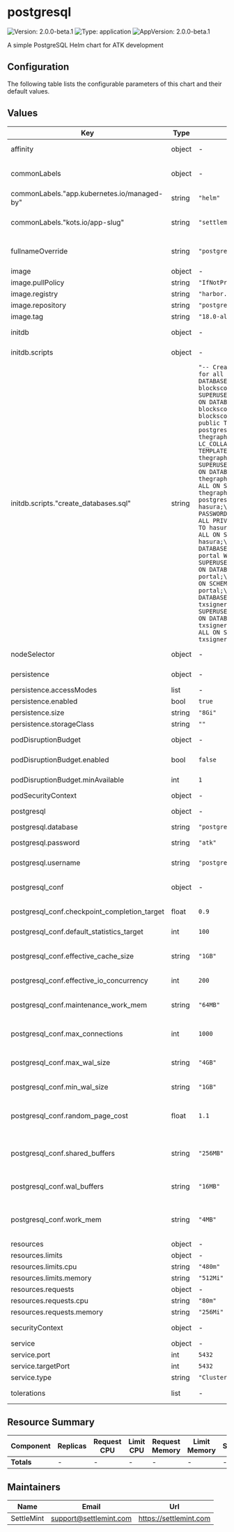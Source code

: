 # postgresql

![Version: 2.0.0-beta.1](https://img.shields.io/badge/Version-2.0.0--beta.1-informational?style=flat-square) ![Type: application](https://img.shields.io/badge/Type-application-informational?style=flat-square) ![AppVersion: 2.0.0-beta.1](https://img.shields.io/badge/AppVersion-2.0.0--beta.1-informational?style=flat-square)

A simple PostgreSQL Helm chart for ATK development

## Configuration

The following table lists the configurable parameters of this chart and their default values.

## Values

| Key | Type | Default | Description |
|-----|------|---------|-------------|
|affinity|object|-|Affinity for pod assignment (object)|
|commonLabels|object|-|Common labels to add to all PostgreSQL resources|
|commonLabels."app.kubernetes.io/managed-by"|string|`"helm"`|Label identifying Helm as the managing tool|
|commonLabels."kots.io/app-slug"|string|`"settlemint-atk"`|KOTS application slug applied to PostgreSQL resources|
|fullnameOverride|string|`"postgresql"`|String to fully override common.names.fullname (string)|
|image|object|-|Image configuration|
|image.pullPolicy|string|`"IfNotPresent"`|Image pull policy|
|image.registry|string|`"harbor.settlemint.com/docker.io"`|Image registry|
|image.repository|string|`"postgres"`|Image repository|
|image.tag|string|`"18.0-alpine"`|Image tag|
|initdb|object|-|Database initialization configuration (object)|
|initdb.scripts|object|-|Database initialization scripts|
|initdb.scripts."create_databases.sql"|string|`"-- Create databases and users for all ATK services\nCREATE DATABASE blockscout;\nCREATE USER blockscout WITH PASSWORD 'atk' SUPERUSER;\nGRANT ALL PRIVILEGES ON DATABASE blockscout TO blockscout;\n\\c blockscout;\nGRANT ALL ON SCHEMA public TO blockscout;\n\n\\c postgres;\nCREATE DATABASE thegraph WITH ENCODING 'UTF8' LC_COLLATE='C' LC_CTYPE='C' TEMPLATE template0;\nCREATE USER thegraph WITH PASSWORD 'atk' SUPERUSER;\nGRANT ALL PRIVILEGES ON DATABASE thegraph TO thegraph;\n\\c thegraph;\nGRANT ALL ON SCHEMA public TO thegraph;\n\n\\c postgres;\nCREATE DATABASE hasura;\nCREATE USER hasura WITH PASSWORD 'atk' SUPERUSER;\nGRANT ALL PRIVILEGES ON DATABASE hasura TO hasura;\n\\c hasura;\nGRANT ALL ON SCHEMA public TO hasura;\n\n\\c postgres;\nCREATE DATABASE portal;\nCREATE USER portal WITH PASSWORD 'atk' SUPERUSER;\nGRANT ALL PRIVILEGES ON DATABASE portal TO portal;\n\\c portal;\nGRANT ALL ON SCHEMA public TO portal;\n\n\\c postgres;\nCREATE DATABASE txsigner;\nCREATE USER txsigner WITH PASSWORD 'atk' SUPERUSER;\nGRANT ALL PRIVILEGES ON DATABASE txsigner TO txsigner;\n\\c txsigner;\nGRANT ALL ON SCHEMA public TO txsigner;\n"`|SQL script to create databases and users for all ATK services|
|nodeSelector|object|-|Node labels for pod assignment (object)|
|persistence|object|-|Persistence configuration|
|persistence.accessModes|list|-|Access modes|
|persistence.enabled|bool|`true`|Enable persistence|
|persistence.size|string|`"8Gi"`|Storage size|
|persistence.storageClass|string|`""`|Storage class|
|podDisruptionBudget|object|-|Pod disruption budget configuration (object)|
|podDisruptionBudget.enabled|bool|`false`|Enable pod disruption budget (bool)|
|podDisruptionBudget.minAvailable|int|`1`|Minimum number of available pods (int)|
|podSecurityContext|object|-|Pod security context|
|postgresql|object|-|PostgreSQL configuration|
|postgresql.database|string|`"postgres"`|Default database name|
|postgresql.password|string|`"atk"`|Default superuser password|
|postgresql.username|string|`"postgres"`|Default superuser username|
|postgresql_conf|object|-|PostgreSQL configuration parameters (object)|
|postgresql_conf.checkpoint_completion_target|float|`0.9`|Target for completion of checkpoint processing|
|postgresql_conf.default_statistics_target|int|`100`|Default statistics target for table columns|
|postgresql_conf.effective_cache_size|string|`"1GB"`|Planner's assumption about the effective size of the disk cache (string)|
|postgresql_conf.effective_io_concurrency|int|`200`|Number of concurrent disk I/O operations|
|postgresql_conf.maintenance_work_mem|string|`"64MB"`|Specifies the maximum amount of memory for maintenance operations|
|postgresql_conf.max_connections|int|`1000`|Maximum number of concurrent connections (int)|
|postgresql_conf.max_wal_size|string|`"4GB"`|Maximum size to which the WAL will grow during automatic checkpoints|
|postgresql_conf.min_wal_size|string|`"1GB"`|Minimum size to which the WAL will shrink|
|postgresql_conf.random_page_cost|float|`1.1`|Planner's assumption about the cost of a non-sequentially-fetched disk page|
|postgresql_conf.shared_buffers|string|`"256MB"`|Amount of memory dedicated to PostgreSQL to use for caching data (string)|
|postgresql_conf.wal_buffers|string|`"16MB"`|Amount of memory used in shared memory for WAL data|
|postgresql_conf.work_mem|string|`"4MB"`|Amount of memory to be used by internal sort operations and hash tables|
|resources|object|-|Resource configuration|
|resources.limits|object|-|Resource limits|
|resources.limits.cpu|string|`"480m"`|CPU limit|
|resources.limits.memory|string|`"512Mi"`|Memory limit|
|resources.requests|object|-|Resource requests|
|resources.requests.cpu|string|`"80m"`|CPU request|
|resources.requests.memory|string|`"256Mi"`|Memory request|
|securityContext|object|-|Container security context|
|service|object|-|Service configuration|
|service.port|int|`5432`|Service port|
|service.targetPort|int|`5432`|Target port|
|service.type|string|`"ClusterIP"`|Service type|
|tolerations|list|-|Tolerations for pod assignment (list)|

## Resource Summary

| Component | Replicas | Request CPU | Limit CPU | Request Memory | Limit Memory | Storage |
|-----------|----------|-------------|-----------|----------------|--------------|---------|
| **Totals** | - | - | - | - | - | - |

## Maintainers

| Name | Email | Url |
| ---- | ------ | --- |
| SettleMint | <support@settlemint.com> | <https://settlemint.com> |

